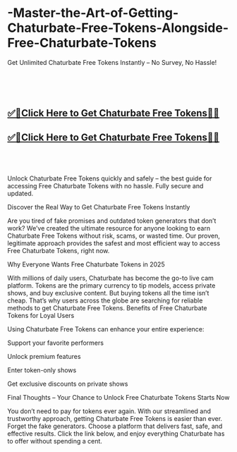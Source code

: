 # -Master-the-Art-of-Getting-Chaturbate-Free-Tokens-Alongside-Free-Chaturbate-Tokens


Get Unlimited Chaturbate Free Tokens Instantly – No Survey, No Hassle!

<br><br><br>
<b><h2><a href="https://searchoptima.org/free-chaturbate-tokens/">✅🎯Click Here to Get Chaturbate Free Tokens🎯✅</a>

</h2></b>

<b><h2><a href="https://searchoptima.org/free-chaturbate-tokens/">✅🎯Click Here to Get Chaturbate Free Tokens🎯✅</a>

</h2></b> <br><br><br>
 Unlock Chaturbate Free Tokens quickly and safely – the best guide for accessing Free Chaturbate Tokens with no hassle. Fully secure and updated.


 Discover the Real Way to Get Chaturbate Free Tokens Instantly

Are you tired of fake promises and outdated token generators that don’t work? We’ve created the ultimate resource for anyone looking to earn Chaturbate Free Tokens without risk, scams, or wasted time. Our proven, legitimate approach provides the safest and most efficient way to access Free Chaturbate Tokens, right now.



Why Everyone Wants Free Chaturbate Tokens in 2025

With millions of daily users, Chaturbate has become the go-to live cam platform. Tokens are the primary currency to tip models, access private shows, and buy exclusive content. But buying tokens all the time isn’t cheap. That’s why users across the globe are searching for reliable methods to get Chaturbate Free Tokens.
Benefits of Free Chaturbate Tokens for Loyal Users

Using Chaturbate Free Tokens can enhance your entire experience:

Support your favorite performers

Unlock premium features

Enter token-only shows

Get exclusive discounts on private shows

Final Thoughts – Your Chance to Unlock Free Chaturbate Tokens Starts Now

You don’t need to pay for tokens ever again. With our streamlined and trustworthy approach, getting Chaturbate Free Tokens is easier than ever. Forget the fake generators. Choose a platform that delivers fast, safe, and effective results. Click the link below, and enjoy everything Chaturbate has to offer without spending a cent.
